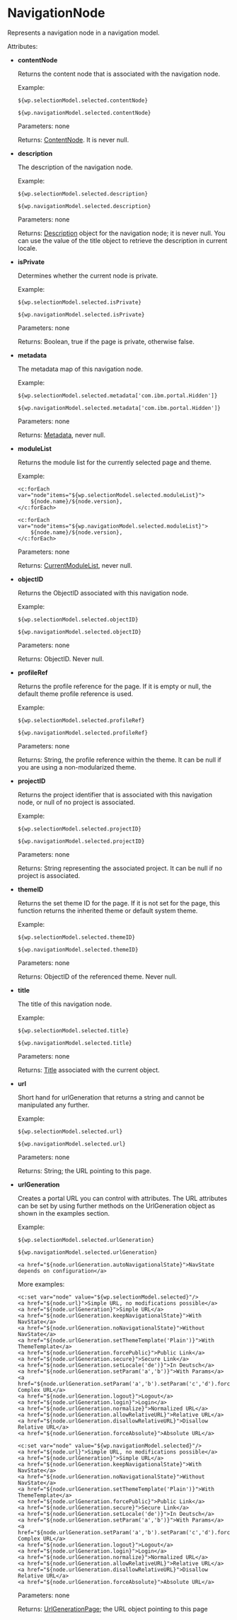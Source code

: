 # NavigationNode 

Represents a navigation node in a navigation model.

Attributes:

-   **contentNode**

    Returns the content node that is associated with the navigation node.

    Example:

    ```
    ${wp.selectionModel.selected.contentNode}
    ```

    ```
    ${wp.navigationModel.selected.contentNode}
    ```

    Parameters: none

    Returns: [ContentNode](themeopt_el_bean_content_node.md). It is never null.

-   **description**

    The description of the navigation node.

    Example:

    ```
    ${wp.selectionModel.selected.description}
    ```

    ```
    ${wp.navigationModel.selected.description}
    ```

    Parameters: none

    Returns: [Description](themeopt_el_bean_description.md) object for the navigation node; it is never null. You can use the value of the title object to retrieve the description in current locale.

-   **isPrivate**

    Determines whether the current node is private.

    Example:

    ```
    ${wp.selectionModel.selected.isPrivate}
    ```

    ```
    ${wp.navigationModel.selected.isPrivate}
    ```

    Parameters: none

    Returns: Boolean, true if the page is private, otherwise false.

-   **metadata**

    The metadata map of this navigation node.

    Example:

    ```
    ${wp.selectionModel.selected.metadata['com.ibm.portal.Hidden']}
    ```

    ```
    ${wp.navigationModel.selected.metadata['com.ibm.portal.Hidden']}
    ```

    Parameters: none

    Returns: [Metadata](themeopt_el_bean_meta.md), never null.

-   **moduleList**

    Returns the module list for the currently selected page and theme.

    Example:

    ```
    <c:forEach var="node"items="${wp.selectionModel.selected.moduleList}">   
        ${node.name}/${node.version},
    </c:forEach>
    ```

    ```
    <c:forEach var="node"items="${wp.navigationModel.selected.moduleList}">   
        ${node.name}/${node.version},
    </c:forEach>
    ```

    Parameters: none

    Returns: [CurrentModuleList](themeopt_el_bean_mod_current_list.md), never null.

-   **objectID**

    Returns the ObjectID associated with this navigation node.

    Example:

    ```
    ${wp.selectionModel.selected.objectID}
    ```

    ```
    ${wp.navigationModel.selected.objectID}
    ```

    Parameters: none

    Returns: ObjectID. Never null.

-   **profileRef**

    Returns the profile reference for the page. If it is empty or null, the default theme profile reference is used.

    Example:

    ```
    ${wp.selectionModel.selected.profileRef}
    ```

    ```
    ${wp.navigationModel.selected.profileRef}
    ```

    Parameters: none

    Returns: String, the profile reference within the theme. It can be null if you are using a non-modularized theme.

-   **projectID**

    Returns the project identifier that is associated with this navigation node, or null of no project is associated.

    Example:

    ```
    ${wp.selectionModel.selected.projectID}
    ```

    ```
    ${wp.navigationModel.selected.projectID}
    ```

    Parameters: none

    Returns: String representing the associated project. It can be null if no project is associated.

-   **themeID**

    Returns the set theme ID for the page. If it is not set for the page, this function returns the inherited theme or default system theme.

    Example:

    ```
    ${wp.selectionModel.selected.themeID}
    ```

    ```
    ${wp.navigationModel.selected.themeID}
    ```

    Parameters: none

    Returns: ObjectID of the referenced theme. Never null.

-   **title**

    The title of this navigation node.

    Example:

    ```
    ${wp.selectionModel.selected.title}
    ```

    ```
    ${wp.navigationModel.selected.title}
    ```

    Parameters: none

    Returns: [Title](themeopt_el_bean_title.md) associated with the current object.

-   **url**

    Short hand for urlGeneration that returns a string and cannot be manipulated any further.

    Example:

    ```
    ${wp.selectionModel.selected.url}
    ```

    ```
    ${wp.navigationModel.selected.url}
    ```

    Parameters: none

    Returns: String; the URL pointing to this page.

-   **urlGeneration**

    Creates a portal URL you can control with attributes. The URL attributes can be set by using further methods on the UrlGeneration object as shown in the examples section.

    Example:

    ```
    ${wp.selectionModel.selected.urlGeneration}
    ```

    ```
    ${wp.navigationModel.selected.urlGeneration}
    ```

    ```
    <a href="${node.urlGeneration.autoNavigationalState}">NavState depends on configuration</a>
    ```

    More examples:

    ```
    <c:set var="node" value="${wp.selectionModel.selected}"/>
    <a href="${node.url}">Simple URL, no modifications possible</a>
    <a href="${node.urlGeneration}">Simple URL</a>
    <a href="${node.urlGeneration.keepNavigationalState}">With NavState</a>
    <a href="${node.urlGeneration.noNavigationalState}">Without NavState</a>
    <a href="${node.urlGeneration.setThemeTemplate('Plain')}">With ThemeTemplate</a>
    <a href="${node.urlGeneration.forcePublic}">Public Link</a>
    <a href="${node.urlGeneration.secure}">Secure Link</a>
    <a href="${node.urlGeneration.setLocale('de')}">In Deutsch</a>
    <a href="${node.urlGeneration.setParam('a','b')}">With Params</a>
    <a href="${node.urlGeneration.setParam('a','b').setParam('c','d').forcePublic.setLocale('de').setThemeTemplate('Plain')}">
    Complex URL</a>
    <a href="${node.urlGeneration.logout}">Logout</a>
    <a href="${node.urlGeneration.login}">Login</a>
    <a href="${node.urlGeneration.normalize}">Normalized URL</a>
    <a href="${node.urlGeneration.allowRelativeURL}">Relative URL</a>
    <a href="${node.urlGeneration.disallowRelativeURL}">Disallow Relative URL</a>
    <a href="${node.urlGeneration.forceAbsolute}">Absolute URL</a>
    ```

    ```
    <c:set var="node" value="${wp.navigationModel.selected}"/>
    <a href="${node.url}">Simple URL, no modifications possible</a>
    <a href="${node.urlGeneration}">Simple URL</a>
    <a href="${node.urlGeneration.keepNavigationalState}">With NavState</a>
    <a href="${node.urlGeneration.noNavigationalState}">Without NavState</a>
    <a href="${node.urlGeneration.setThemeTemplate('Plain')}">With ThemeTemplate</a>
    <a href="${node.urlGeneration.forcePublic}">Public Link</a>
    <a href="${node.urlGeneration.secure}">Secure Link</a>
    <a href="${node.urlGeneration.setLocale('de')}">In Deutsch</a>
    <a href="${node.urlGeneration.setParam('a','b')}">With Params</a>
    <a href="${node.urlGeneration.setParam('a','b').setParam('c','d').forcePublic.setLocale('de').setThemeTemplate('Plain')}">
    Complex URL</a>
    <a href="${node.urlGeneration.logout}">Logout</a>
    <a href="${node.urlGeneration.login}">Login</a>
    <a href="${node.urlGeneration.normalize}">Normalized URL</a>
    <a href="${node.urlGeneration.allowRelativeURL}">Relative URL</a>
    <a href="${node.urlGeneration.disallowRelativeURL}">Disallow Relative URL</a>
    <a href="${node.urlGeneration.forceAbsolute}">Absolute URL</a>
    ```

    Parameters: none

    Returns: [UrlGenerationPage](themeopt_el_bean_url_gen_page.md); the URL object pointing to this page


